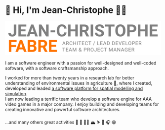 # 👋 Hi, I'm Jean-Christophe 🧑‍💻

<img src="https://raw.githubusercontent.com/jctophefabre/jctophefabre/master/jctophefabre_card.png">

I am a software engineer with a passion for well-designed and well-coded software, with a software craftsmanship approach.  

I worked for more than twenty years in a research lab for better understanding of environmental issues in agriculture 🌱, where I created, developed and leaded [a software platform for spatial modelling and simulation](https://www.openfluid-project.org/).  
I am now leading a terrific team who develop a software engine for AAA video games in a major company. I enjoy building and developing teams for creating innovative and powerful software architectures.<br/>
<br/>
...and many others great activities 👟 🚴 🚵‍♂️ 🏔 ⛷ 🎸 🎧 😁